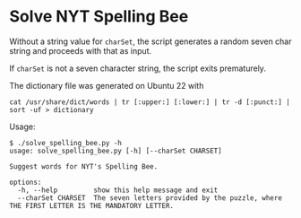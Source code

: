 # Solve NYT Spelling Bee

Without a string value for `charSet`, the script generates a random seven char string and proceeds with that as input.

If `charSet` is not a seven character string, the script exits prematurely.

The dictionary file was generated on Ubuntu 22 with

```
cat /usr/share/dict/words | tr [:upper:] [:lower:] | tr -d [:punct:] | sort -uf > dictionary
```

Usage:

```
$ ./solve_spelling_bee.py -h
usage: solve_spelling_bee.py [-h] [--charSet CHARSET]

Suggest words for NYT's Spelling Bee.

options:
  -h, --help         show this help message and exit
  --charSet CHARSET  The seven letters provided by the puzzle, where THE FIRST LETTER IS THE MANDATORY LETTER.
```

